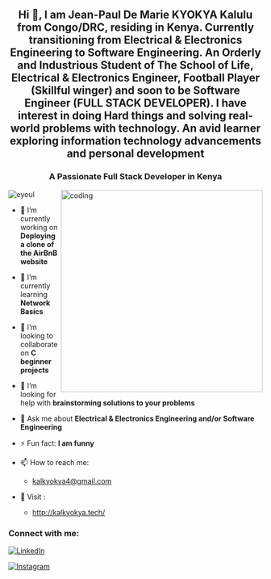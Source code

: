 <!--
**kal-kyokya/kal-kyokya** is a ✨ _special_ ✨ repository because its `README.md` (this file) appears on the GitHub profile.
-->

<h2 align="center">Hi 👋, I am Jean-Paul De Marie KYOKYA Kalulu from Congo/DRC, residing in Kenya. Currently transitioning from Electrical & Electronics Engineering to Software Engineering. An Orderly and Industrious Student of The School of Life, Electrical & Electronics Engineer, Football Player (Skillful winger) and soon to be Software Engineer (FULL STACK DEVELOPER). I have interest in doing Hard things and solving real-world problems with technology. An avid learner exploring information technology advancements and personal development</h2>

<h3 align="center">A Passionate Full Stack Developer in Kenya</h3>
<img align="right" alt="coding" width="400" src="https://i2.wp.com/i.giphy.com/media/26tn33aiTi1jkl6H6/giphy-downsized.gif?w=770&ssl=1">
<p align="left"> <img src="https://komarev.com/ghpvc/?username=eyoul&label=Profile%20views&color=0e75b6&style=flat" alt="eyoul" /> </p>


- 🔭 I’m currently working on **Deploying a clone of the AirBnB website**

- 🌱 I’m currently learning **Network Basics**

- 👯 I’m looking to collaborate on **C beginner projects**

- 🤔 I’m looking for help with **brainstorming solutions to your problems**

- 💬 Ask me about **Electrical & Electronics Engineering and/or Software Engineering**

- ⚡ Fun fact: **I am funny**

- 📫 How to reach me:
	- kalkyokya4@gmail.com

- 🤔 Visit :
	- http://kalkyokya.tech/

<h3 align="left">Connect with me:</h3>
<p>   
  <a href="https://www.linkedin.com/in/jean-paul-kyokya-b21892223/" target="_blank"><img alt="LinkedIn" src="https://img.shields.io/badge/linkedin-%230077B5.svg?&style=for-the-badge&logo=linkedin&logoColor=white" /></a>

  <a href="https://www.instagram.com/kal_kyokya/" target="_blank"><img alt="Instagram" src="https://img.shields.io/badge/instagram-%2312100E.svg?&style=for-the-badge&logo=instagram&logoColor=white" /></a>
</p>
